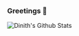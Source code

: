 ### Greetings 👋

<img align="center" src="https://github-readme-stats.vercel.app/api?username=Dinith1&include_all_commits=true&count_private=true&show_icons=true&line_height=20&title_color=10CC17&icon_color=10CC17&text_color=10CC17&bg_color=0,000000,701070" alt="Dinith's Github Stats">

<!--
**Dinith1/Dinith1** is a ✨ _special_ ✨ repository because its `README.md` (this file) appears on your GitHub profile.

Here are some ideas to get you started:

- 🔭 I’m currently working on ...
- 🌱 I’m currently learning ...
- 👯 I’m looking to collaborate on ...
- 🤔 I’m looking for help with ...
- 💬 Ask me about ...
- 📫 How to reach me: ...
- 😄 Pronouns: ...
- ⚡ Fun fact: ...
-->
